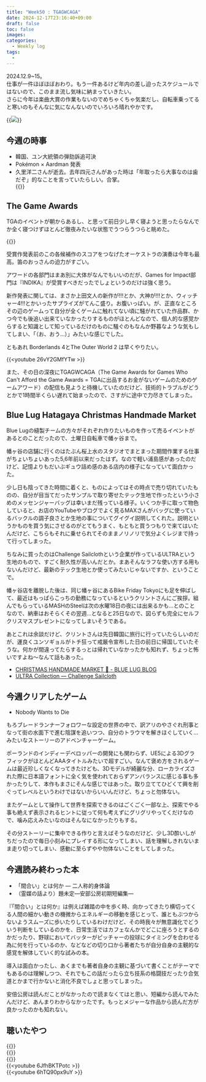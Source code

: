 ```yaml
---
title: "Week50 : TGAGWCAGA"
date: 2024-12-17T23:16:40+09:00
draft: false
toc: false
images:
categories:
  - Weekly log
tags:
  - 
---
```

2024.12.9~15。  
仕事が一件ほぼほぼおわり。もう一件あるけど年内の差し迫ったスケジュールではないので、このまま流し気味に納まっていきたい。  
さらに今年は楽曲大賞の作業もないのでめちゃくちゃ気楽だし、自転車乗ってると寒いのもそんなに気になんないのでいろいろ晴れやかです。

{{<image src="/images/images/241209.webp" >}}

<!--more-->

## 今週の時事

- 韓国、ユン大統領の弾劾訴追可決
- Pokémon × Aardman 発表
- 久里洋二さんが逝去。去年四元さんがあった時は「年取ったら大事なのは歯だぞ」的なことを言っていたらしい。合掌。  
{{<youtube m00kCicOEyM >}}  

## The Game Awards

TGAのイベントが朝からあるし、と思って前日少し早く寝ようと思ったらなんでか全く寝つけずほとんど徹夜みたいな状態でうつらうつらと眺めた。

{{<youtube YV2XXwAxMFQ >}}  

受賞作発表前のこの各候補作のスコアをつなげたオーケストラの演奏は今年も最高。笛のおっさんの迫力がすごい。

アワードの各部門はまあ別に大体がなんでもいいのだが、Games for Impact部門は『INDIKA』が受賞すべきだったでしょというのだけは強く思う。

新作発表に関しては、まさか上田文人の新作が!!!とか、大神が!!!とか、ウィッチャー4!!!とかいったサプライズがてんこ盛り。お腹いっぱい。が、正直なところその辺のゲームって自分が全くゲームに触れてない頃に騒がれていた作品群、かつ今でも後追い出来ていなかったりするものがほとんどなので、個人的な感覚からすると知識として知っているだけのものに騒ぐのもなんか野暮なような気もしてしまい、「（お、おう…）」みたいな感じでした。

ともあれ Borderlands 4とThe Outer World 2 は早くやりたい。

{{<youtube 26vY2GMfYTw >}}  

また、その日の深夜にTGAGWCAGA（The Game Awards for Games Who Can't Afford the Game Awards = TGAに出品するお金がないゲームのためのゲームアワード）の配信も見ようと待機していたのだけど、技術的トラブルがどうとかで1時間半くらい遅れて始まったので、さすがに途中で力尽きてしまった。

## Blue Lug Hatagaya Christmas Handmade Market

Blue Lugの縫製チームの方々がそれぞれ作りたいものを作って売るイベントがあるとのことだったので、土曜日自転車で幡ヶ谷まで。

幡ヶ谷の店舗に行くのはたぶん桜上水のスタジオでまとまった期間作業する仕事がちょいちょいあった5,6年前以来だったはず。なので軽い浦島感があったのだけど、記憶よりもだいぶギュウ詰め感のある店内の様子になっていて面白かった。

少し日も陰ってきた時間に着くと、ものによってはその時点で売り切れていたものの、自分が目当てだったサンプルで取り寄せたテック生地で作ったという小さめのメッセンジャーバッグは幸いまだ残っている様子。いくつか手に取って物色していると、お店のYouTubeやブログでよく見るMAXさんがバッグに使っているバックルの調子良さとか生地の事についてグイグイ説明してくれた。説明というかものを買う気にさせるのがとてもうまく、もともと買うつもりで来てはいたんだけど、こちらもそれに乗せられてそのままノリノリで気分よくレジまで持って行ってしまった。

ちなみに買ったのはChallenge Sailclothという企業が作っているULTRAという生地のもので、すごく耐久性が高いんだとか。まあそんなラフな使い方する用もないんだけど、最新のテック生地とか使ってみたいじゃないですか、ということで。

幡ヶ谷店を離脱した後は、同じ幡ヶ谷にあるBike Friday Tokyoにも足を伸ばして、最近はもっぱらこっちの勤務になっているというクリントさんにご挨拶。組んでもらっているMASHのSteelは次の水曜18日の夜には出来るかも…とのことなので、納車はおそらくその翌週…となると25日なので、図らずも完全にセルフクリスマスプレゼントになってしまいそうである。

あとこれは余談だけど、クリントさんは先日韓国に旅行に行っていたらしいのだが、運良くユンソギョルがトチ狂って戒厳令宣布した日の前日に帰国していたそうな。何かが間違ってたらするっとは帰れていなかったかも知れず、ちょっと怖いですよね〜なんて話もあった。

- [CHRISTMAS HANDMADE MARKET 🎄 - BLUE LUG BLOG](https://bluelug.com/blog/hatagaya/157556/)
- [ULTRA Collection — Challenge Sailcloth](https://www.challengesailcloth.com/ultra-collection)

## 今週クリアしたゲーム

- Nobody Wants to Die

もろブレードランナーフォロワーな設定の世界の中で、訳アリのやさぐれ刑事となって街の水面下で進む陰謀を追いつつ、自分のトラウマを解きほぐしていく…みたいなストーリーのアドベンチャーゲーム。

ポーランドのインディーデベロッパーの開発にも関わらず、UE5による3DグラフィックがほとんどAAAタイトルみたいで超すごい。なんて褒め方をされるゲームは最近珍しくなくなってきたけども、3Dモデルが綺麗な分、ローカライズされた際に日本語フォントに全く気を使われておらずアンバランスに感じる事も多かったりして、本作もまさにそんな感じではあった。取り立ててひどくて興を削ぐってレベルというわけではないからいいんだけど、ちょっと勿体ない。

またゲームとして操作して世界を探索できるのはごくごく一部な上、探索でやる事も絶えず表示されるヒントに従って何も考えずにグリグリやってくだけなので、噛み応えみたいなのはそんなになかったりもする。

その分ストーリーに集中できる作りと言えばそうなのだけど、少し3D酔いしがちだったので毎日小刻みにプレイする形になってしまい、話を理解しきれないまま走り切ってしまい、感動に至らずやや勿体ないことをしてしまった。

## 今週読み終わった本

- 「間合い」とは何か ― 二人称的身体論
- （霊媒の話より）題未定―安部公房初期短編集―

『「間合い」とは何か』は例えば雑踏の中を歩く時、向かってきたり横切ってくる人間の細かい動きの機微からエネルギーの移動を感じとって、誰ともぶつからないようスムーズに歩いたりしているわけだけど、その時我々が無意識化でどういう判断をしているのかを、日常生活ではカフェなんかでどこに座ろうとするのかだったり、野球においてバッターがピッチャーの投球にタイミングを合わせる為に何を行っているのか、などなどの切り口から著者たちが自分自身の主観的な感覚を解体していく的な試みの本。

導入は面白かったし、あくまでも著者自身の主観に基づいて書くことがテーマでもあるのは理解しつつ、それでもこの話だったら立ち技系の格闘技だったり合気道とかまで行かないと消化不良でしょと思ってしまった。

安倍公房は読んだことがなかったので読まなくてはと思い、短編から読んでみたんだけど、あんまりわからなかったです。もっとメジャーな作品から読んだ方が良かったのかも知れない。

## 聴いたやつ

{{<youtube Sz_wWzgh-vQ >}}  
{{<youtube _WH5BEVx_ZY >}}  
{{<youtube K4f_zYxVWeI >}}  
{{<youtube 6JfhBKTPotc >}}  
{{<youtube 6hTQ90px9uY >}}